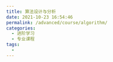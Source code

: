 ```yaml
---
title: 算法设计与分析
date: 2021-10-23 16:54:46
permalink: /advanced/course/algorithm/
categories:
  - 进阶学习
  - 专业课程
tags:
  - 
---
```

